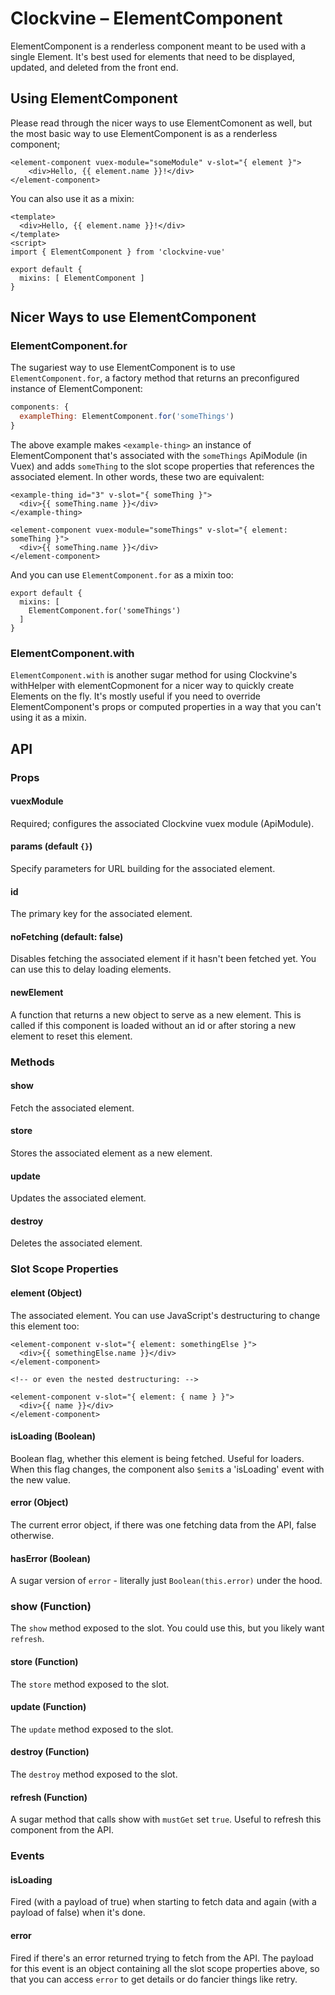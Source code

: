 Clockvine – ElementComponent
============================

ElementComponent is a renderless component meant to be used with a single Element. It's best used for elements that need to be displayed, updated, and deleted from the front end.

## Using ElementComponent

Please read through the nicer ways to use ElementComonent as well, but the most basic way to use ElementComponent is as a renderless component;

```vue
<element-component vuex-module="someModule" v-slot="{ element }">
    <div>Hello, {{ element.name }}!</div>
</element-component>
```

You can also use it as a mixin:

```
<template>
  <div>Hello, {{ element.name }}!</div>
</template>
<script>
import { ElementComponent } from 'clockvine-vue'

export default {
  mixins: [ ElementComponent ]
}
```


## Nicer Ways to use ElementComponent

### ElementComponent.for

The sugariest way to use ElementComponent is to use `ElementComponent.for`, a factory method that returns an preconfigured instance of ElementComponent:

```javascript
components: {
  exampleThing: ElementComponent.for('someThings')
}
```

The above example makes `<example-thing>` an instance of ElementComponent that's associated with the `someThings` ApiModule (in Vuex) and adds `someThing` to the slot scope properties that references the associated element. In other words, these two are equivalent:

```vue
<example-thing id="3" v-slot="{ someThing }">
  <div>{{ someThing.name }}</div>
</example-thing>

<element-component vuex-module="someThings" v-slot="{ element: someThing }">
  <div>{{ someThing.name }}</div>
</element-component>
```

And you can use `ElementComponent.for` as a mixin too:

```vue
export default {
  mixins: [
    ElementComponent.for('someThings')
  ]
}
```


### ElementComponent.with

`ElementComponent.with` is another sugar method for using Clockvine's withHelper with elementCopmonent for a nicer way to quickly create Elements on the fly. It's mostly useful if you need to override ElementComponent's props or computed properties in a way that you can't using it as a mixin.


## API

### Props

#### vuexModule

Required; configures the associated Clockvine vuex module (ApiModule).


#### params (default `{}`)

Specify parameters for URL building for the associated element.


#### id

The primary key for the associated element.


#### noFetching (default: false)

Disables fetching the associated element if it hasn't been fetched yet. You can use this to delay loading elements.


#### newElement

A function that returns a new object to serve as a new element. This is called if this component is loaded without an id or after storing a new element to reset this element.

### Methods

#### show

Fetch the associated element.


#### store

Stores the associated element as a new element.


#### update

Updates the associated element.


#### destroy

Deletes the associated element.


### Slot Scope Properties

#### element (Object)

The associated element. You can use JavaScript's destructuring to change this element too:

```vue
<element-component v-slot="{ element: somethingElse }">
  <div>{{ somethingElse.name }}</div>
</element-component>

<!-- or even the nested destructuring: -->

<element-component v-slot="{ element: { name } }">
  <div>{{ name }}</div>
</element-component>
```

#### isLoading (Boolean)

Boolean flag, whether this element is being fetched. Useful for loaders. When this flag changes, the component also `$emit`s a 'isLoading' event with the new value.

#### error (Object)

The current error object, if there was one fetching data from the API, false otherwise.

#### hasError (Boolean)

A sugar version of `error` - literally just `Boolean(this.error)` under the hood.


### show (Function)

The `show` method exposed to the slot. You could use this, but you likely want `refresh`.

#### store (Function)

The `store` method exposed to the slot.

#### update (Function)

The `update` method exposed to the slot.

#### destroy (Function)

The `destroy` method exposed to the slot.

#### refresh (Function)

A sugar method that calls show with `mustGet` set `true`. Useful to refresh this component from the API.


### Events

#### isLoading

Fired (with a payload of true) when starting to fetch data and again (with a payload of false) when it's done.

#### error

Fired if there's an error returned trying to fetch from the API. The payload for this event is an object containing all the slot scope properties above, so that you can access `error` to get details or do fancier things like retry.
